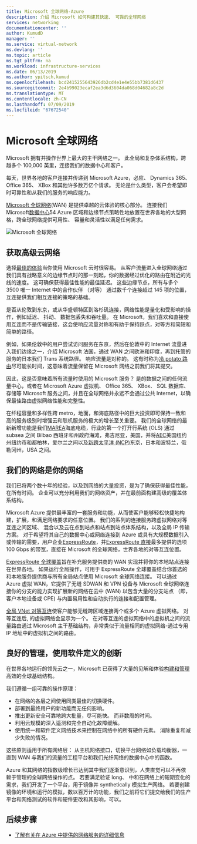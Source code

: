 ```yaml
---
title: Microsoft 全球网络-Azure
description: 介绍 Microsoft 如何构建其快速、 可靠的全球网络
services: networking
documentationcenter: ''
author: KumudD
manager: ''
ms.service: virtual-network
ms.devlang: ''
ms.topic: article
ms.tgt_pltfrm: na
ms.workload: infrastructure-services
ms.date: 06/13/2019
ms.author: ypitsch,kumud
ms.openlocfilehash: bcd2415255643926db2cd4e1e4e55bb7381d6437
ms.sourcegitcommit: 2e4b99023ecaf2ea3d6d3604da068d04682a8c2d
ms.translationtype: MT
ms.contentlocale: zh-CN
ms.lasthandoff: 07/09/2019
ms.locfileid: "67672540"
---
```

# <a name="microsoft-global-network"></a>Microsoft 全球网络

Microsoft 拥有并操作世界上最大的主干网络之一。 此全局和复杂体系结构，跨越多个 100,000 英里，连接我们的数据中心和客户。 
 
每天，世界各地的客户连接并传递到 Microsoft Azure，必应、 Dynamics 365、 Office 365、 XBox 和其他许多数万亿个请求。 无论是什么类型，客户会希望即时可靠性和从我们的服务的响应能力。 
 
[Microsoft 全球网络](https://azure.microsoft.com/global-infrastructure/global-network/)(WAN) 是提供卓越的云体验的核心部分。 连接我们 Microsoft[数据中心](https://azure.microsoft.com/global-infrastructure/)54 Azure 区域和边缘节点策略性地放置在世界各地的大型网格，跨全球网络提供可用性、 容量和灵活性以满足任何需求。

![Microsoft 全球网络](./media/microsoft-global-network/microsoft-global-wan.png)
 
## <a name="get-the-premium-cloud-network"></a>获取高级云网络
 
选择[最佳的体验](https://www.sdxcentral.com/articles/news/azure-tops-aws-gcp-in-cloud-performance-says-thousandeyes/2018/11/)当你使用 Microsoft 云时很容易。 从客户流量进入全球网络通过我们具有战略意义的边缘节点时的那一刻起，你的数据经过优化的路由在附近的光线的速度。 这可确保获得最佳性能的最佳延迟。 这些边缘节点，所有与多个 3500 唯一 Internet 中的合作伙伴 （对等） 通过数千个连接超过 145 项的位置，互连提供我们相互连接的策略的基础。 
 
是否从伦敦到东京，或从华盛顿特区到洛杉矶连接，网络性能是量化和受影响的操作，例如延迟、 抖动、 数据包丢失和吞吐量。  在 Microsoft，我们喜欢和直接使用互连而不是传输链接，这会使响应流量对称和有助于保持跃点，对等方和简短和简单的路径。 

例如，如果伦敦中的用户尝试访问服务在东京，然后在伦敦中的 Internet 流量进入我们边缘之一，介绍 Microsoft 法国，通过 WAN 之间欧洲和印度，再到托管的服务的日本我们 Trans 系统路径。 响应流量是对称的。 这有时称为[冷 potato 路由](https://en.wikipedia.org/wiki/Hot-potato_and_cold-potato_routing)尽可能长时间，这意味着流量保留在 Microsoft 网络之前我们将其提交。  
  
因此，这是否意味着所有流量时使用的 Microsoft 服务？ 是的数据之间的任何流量中心，或者在 Microsoft Azure 虚拟机、 Office 365、 XBox、 SQL 数据库、 存储等 Microsoft 服务之间，并且在全球网络并永远不会通过公共 Internet，以确保最佳路由虚拟网络性能和完整性。  
 
在纤程容量和多样性跨 metro，地面，和海底路径中的巨大投资即可保持一致和高的服务级别时增强云和联机服务的极大的增长至关重要。 我们的全球网络的最新新增功能是我们[MAREA](https://www.submarinecablemap.com/#/submarine-cable/marea)海底电缆，行业的第一个打开行系统 (OLS) 通过 subsea 之间 Bilbao 西班牙和州政府海滩，弗吉尼亚，美国，并将[AEC](https://www.submarinecablemap.com/#/submarine-cable/aeconnect-1)美国纽约州纽约市和都柏林，爱尔兰之间以及[新跨太平洋 (NCP)](https://www.submarinecablemap.com/#/submarine-cable/new-cross-pacific-ncp-cable-system)东京，日本和波特兰，俄勒冈州，USA 之间。 
 

## <a name="our-network-is-your-network"></a>我们的网络是你的网络

我们已将两个数十年的经验，以及到网络的大量投资，是为了确保获得最佳性能，在所有时间。 企业可以充分利用我们的网络资产，并在最前面构建高级的覆盖体系结构。 
 
Microsoft Azure 提供最丰富的一套服务和功能，从而使客户能够轻松快捷地构建，扩展，和满足网络要求的任意位置。 我们的系列的连接服务跨虚拟网络对等互连之间区域、 混合以及云在点到站点和站点到站点体系结构，以及全局 IP 传输方案。  对于希望将其自己的数据中心或网络连接到 Azure 或具有大规模数据引入或传输的需要，用户企业[ExpressRoute](../expressroute/expressroute-introduction.md)，并[ExpressRoute 直接](../expressroute/expressroute-erdirect-about.md)最多提供的选项100 Gbps 的带宽，直接在 Microsoft 的全球网络，世界各地的对等互连位置。  
 
[ExpressRoute 全球覆盖](../expressroute/expressroute-global-reach.md)旨在补充服务提供商的 WAN 实现并将你的本地站点连接在世界各地。 如果运行全局操作，可用于 ExpressRoute 全球覆盖结合你首选的和本地服务提供商与所有全局站点使用 Microsoft 全球网络连接。 可以通过 Azure 虚拟 WAN，它提供了无缝 SDWAN 和 VPN 设备与 Microsoft 全球网络连接你的分支的能力实现扩展新的网络在云中 (WAN) 以包含大量的分支站点 （即，客户本地设备或 CPE) 与内置易用性和自动执行的连接和配置管理。 
 
[全局 VNet 对等互连](../virtual-network/virtual-network-peering-overview.md)使客户能够无缝跨区域连接两个或多个 Azure 虚拟网络。 对等互连后, 的虚拟网络会显示为一个。 在对等互连的虚拟网络中的虚拟机之间的流量路由通过 Microsoft 主干基础结构，非常类似于流量相同的虚拟网络-通过专用 IP 地址中的虚拟机之间的路由。 
 

## <a name="well-managed-using-software-defined-innovation"></a>良好的管理，使用软件定义的创新

在世界各地运行的领先云之一，Microsoft 已获得了大量的见解和体验[构建和管理](https://myignite.techcommunity.microsoft.com/sessions/66668)高效的全球基础结构。  
 
我们遵循一组可靠的操作原理： 
 
- 在网络的各层之间使用同类最佳的切换硬件。  
- 部署到最终用户的新功能而无任何影响。  
- 推出更新安全可靠地跨大批量，尽可能快。 而非数周的时间。  
- 利用云规模的深入遥测和完全自动化故障缓解。  
- 使用统一和软件定义网络技术来控制在网络中的所有硬件元素。  消除重复和减少失败的情况。 
 
这些原则适用于所有网络层： 从主机网络接口，切换平台网络如负载均衡器，一直到 WAN 与我们的流量的工程平台和我们光纤网络的数据中心中的函数。  
 
Azure 和其网络的指数级增长已达到其中我们逐渐意识到，人类直觉可以不再依赖于管理的全球网络操作的点。 若要满足验证 long、 中和在网络上的短期变化的需求，我们开发了一个平台，用于镜像并 synthetically 模拟生产网络。 若要创建镜像的环境和运行的模拟，数以百万计的功能，我们之前将它们提交给我们的生产平台和网络测试的软件和硬件更改和其影响，可以。 

## <a name="next-steps"></a>后续步骤
- [了解有关在 Azure 中提供的网络服务的详细信息](https://azure.microsoft.com/product-categories/networking/)
